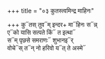 +++
title = "०३ कुतस्त्वमिन्द्र माहिनः"

+++
कु᳓तस् तुव᳓म् इन्दर+ मा᳓हिनः स᳓न्न्  
ए᳓को यासि सत्पते किं᳓ त इत्था᳓  
स᳓म् पृछसे समराणः᳓ शुभानइ᳓र्  
वोचे᳓स् त᳓न् नो हरिवो य᳓त् ते अस्मे᳓